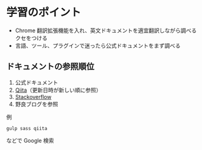 # 学習のポイント

- Chrome 翻訳拡張機能を入れ、英文ドキュメントを適宜翻訳しながら調べるクセをつける
- 言語、ツール、プラグインで迷ったら公式ドキュメントをまず調べる

## ドキュメントの参照順位

1. 公式ドキュメント
2. [Qiita](https://qiita.com/trend)（更新日時が新しい順に参照）
3. [Stackoverflow](https://ja.stackoverflow.com/)
4. 野良ブログを参照

例

```
gulp sass qiita
```

などで Google 検索